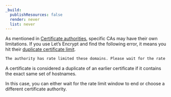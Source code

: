 ```yaml
---
_build:
  publishResources: false
  render: never
  list: never
---
```


As mentioned in [Certificate authorities](/ssl/reference/certificate-authorities/), specific CAs may have their own limitations. If you use Let’s Encrypt and find the following error, it means you hit their [duplicate certificate limit](https://letsencrypt.org/docs/duplicate-certificate-limit/).

```txt
The authority has rate limited these domains. Please wait for the rate limit to expire or try another authority.
```

A certificate is considered a duplicate of an earlier certificate if it contains the exact same set of hostnames.

In this case, you can either wait for the rate limit window to end or choose a different certificate authority.